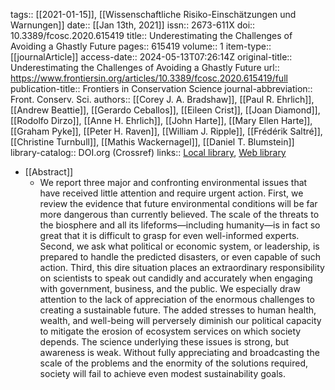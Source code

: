 tags:: [[2021-01-15]], [[Wissenschaftliche Risiko-Einschätzungen und Warnungen]] 
date:: [[Jan 13th, 2021]]
issn:: 2673-611X
doi:: 10.3389/fcosc.2020.615419
title:: Underestimating the Challenges of Avoiding a Ghastly Future
pages:: 615419
volume:: 1
item-type:: [[journalArticle]]
access-date:: 2024-05-13T07:26:14Z
original-title:: Underestimating the Challenges of Avoiding a Ghastly Future
url:: https://www.frontiersin.org/articles/10.3389/fcosc.2020.615419/full
publication-title:: Frontiers in Conservation Science
journal-abbreviation:: Front. Conserv. Sci.
authors:: [[Corey J. A. Bradshaw]], [[Paul R. Ehrlich]], [[Andrew Beattie]], [[Gerardo Ceballos]], [[Eileen Crist]], [[Joan Diamond]], [[Rodolfo Dirzo]], [[Anne H. Ehrlich]], [[John Harte]], [[Mary Ellen Harte]], [[Graham Pyke]], [[Peter H. Raven]], [[William J. Ripple]], [[Frédérik Saltré]], [[Christine Turnbull]], [[Mathis Wackernagel]], [[Daniel T. Blumstein]]
library-catalog:: DOI.org (Crossref)
links:: [Local library](zotero://select/library/items/HVIZKHGL), [Web library](https://www.zotero.org/users/46463/items/HVIZKHGL)

- [[Abstract]]
	- We report three major and confronting environmental issues that have received little attention and require urgent action. First, we review the evidence that future environmental conditions will be far more dangerous than currently believed. The scale of the threats to the biosphere and all its lifeforms—including humanity—is in fact so great that it is difficult to grasp for even well-informed experts. Second, we ask what political or economic system, or leadership, is prepared to handle the predicted disasters, or even capable of such action. Third, this dire situation places an extraordinary responsibility on scientists to speak out candidly and accurately when engaging with government, business, and the public. We especially draw attention to the lack of appreciation of the enormous challenges to creating a sustainable future. The added stresses to human health, wealth, and well-being will perversely diminish our political capacity to mitigate the erosion of ecosystem services on which society depends. The science underlying these issues is strong, but awareness is weak. Without fully appreciating and broadcasting the scale of the problems and the enormity of the solutions required, society will fail to achieve even modest sustainability goals.